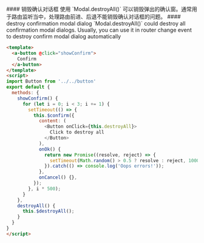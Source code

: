 
<cn>
#### 销毁确认对话框
使用 `Modal.destroyAll()` 可以销毁弹出的确认窗。通常用于路由监听当中，处理路由前进、后退不能销毁确认对话框的问题。
</cn>

<us>
#### destroy confirmation modal dialog
`Modal.destroyAll()` could destroy all confirmation modal dialogs. Usually, you can use it in router change event to destroy confirm modal dialog automatically
</us>

```html
<template>
  <a-button @click="showConfirm">
    Confirm
  </a-button>
</template>
<script>
import Button from '../../button'
export default {
  methods: {
    showConfirm() {
      for (let i = 0; i < 3; i += 1) {
        setTimeout(() => {
          this.$confirm({
            content: (
              <Button onClick={this.destroyAll}>
                Click to destroy all
              </Button>
            ),
            onOk() {
              return new Promise((resolve, reject) => {
                setTimeout(Math.random() > 0.5 ? resolve : reject, 1000);
              }).catch(() => console.log('Oops errors!'));
            },
            onCancel() {},
          });
        }, i * 500);
      }
    },
    destroyAll() {
      this.$destroyAll();
    }
  }
}
</script>
```

